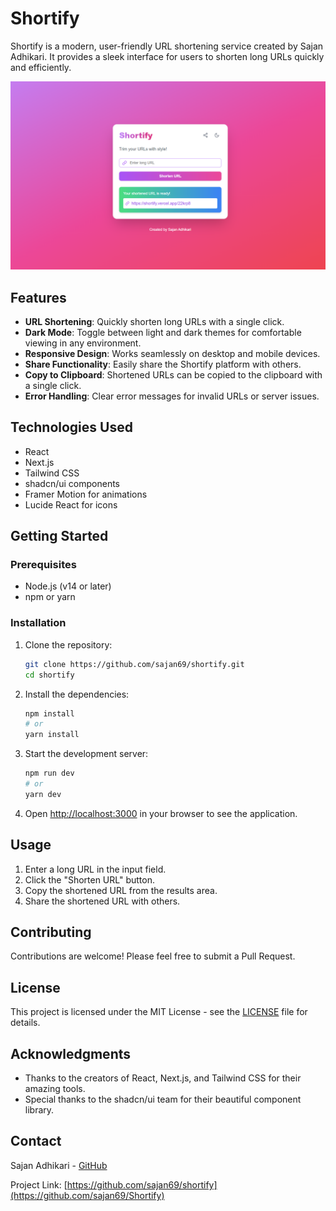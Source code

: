 # Shortify

Shortify is a modern, user-friendly URL shortening service created by Sajan Adhikari. It provides a sleek interface for users to shorten long URLs quickly and efficiently.

![Shortify Screenshot](/image.png?height=300&width=600)

## Features

- **URL Shortening**: Quickly shorten long URLs with a single click.
- **Dark Mode**: Toggle between light and dark themes for comfortable viewing in any environment.
- **Responsive Design**: Works seamlessly on desktop and mobile devices.
- **Share Functionality**: Easily share the Shortify platform with others.
- **Copy to Clipboard**: Shortened URLs can be copied to the clipboard with a single click.
- **Error Handling**: Clear error messages for invalid URLs or server issues.

## Technologies Used

- React
- Next.js
- Tailwind CSS
- shadcn/ui components
- Framer Motion for animations
- Lucide React for icons

## Getting Started

### Prerequisites

- Node.js (v14 or later)
- npm or yarn

### Installation

1. Clone the repository:
   ```bash
   git clone https://github.com/sajan69/shortify.git
   cd shortify
   ```

2. Install the dependencies:
   ```bash
   npm install
   # or
   yarn install
   ```

3. Start the development server:
   ```bash
   npm run dev
   # or
   yarn dev
   ```

4. Open [http://localhost:3000](http://localhost:3000) in your browser to see the application.

## Usage

1. Enter a long URL in the input field.
2. Click the "Shorten URL" button.
3. Copy the shortened URL from the results area.
4. Share the shortened URL with others.

## Contributing

Contributions are welcome! Please feel free to submit a Pull Request.

## License

This project is licensed under the MIT License - see the [LICENSE](LICENSE) file for details.

## Acknowledgments

- Thanks to the creators of React, Next.js, and Tailwind CSS for their amazing tools.
- Special thanks to the shadcn/ui team for their beautiful component library.

## Contact

Sajan Adhikari - [GitHub](https://github.com/sajan69)

Project Link: [https://github.com/sajan69/shortify](https://github.com/sajan69/Shortify)